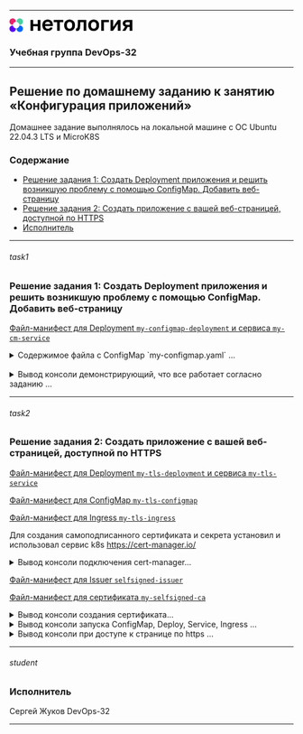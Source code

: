 
---
<img src="../Netology.png" height="24px"/>

### Учебная группа DevOps-32

---

## Решение по домашнему заданию к занятию «Конфигурация приложений» 

Домашнее задание выполнялось на локальной машине с ОС Ubuntu 22.04.3 LTS и MicroK8S

### Содержание

- [Решение задания 1: Создать Deployment приложения и решить возникшую проблему с помощью ConfigMap. Добавить веб-страницу](#task1) 
- [Решение задания 2: Создать приложение с вашей веб-страницей, доступной по HTTPS](#task2) 
- [Исполнитель](#student)


---

###### task1
### Решение задания 1: Создать Deployment приложения и решить возникшую проблему с помощью ConfigMap. Добавить веб-страницу

[Файл-манифест для Deployment `my-configmap-deployment` и сервиса `my-cm-service`](./my-cm-deploy.yaml)

<details>
    <summary> Содержимое файла с ConfigMap `my-configmap.yaml` ...  </summary>

```
piVersion: v1
kind: ConfigMap
metadata:
  name: my-configmap
  namespace: lesson2-3
data:
  http_port: "8080"
  index.html: |
    <!DOCTYPE html>
    <html>
      <head>
        <title>My test nginx page!</title>
      </head>
      <body>
        <h1>This test nginx page for NETOLOGY homework!</h1>
      </body>
    </html>
```

</details>

<br>

<details>
    <summary> Вывод консоли демонстрирующий, что все работает согласно заданию ...  </summary>

```
beatl@Sirius:~/homeworks/K8s/2.3$ kaf my-cm-deploy.yaml
deployment.apps/my-configmap-deployment created
service/my-cm-service created

beatl@Sirius:~/homeworks/K8s/2.3$ kgp
NAME                                       READY   STATUS                       RESTARTS   AGE
my-configmap-deployment-66c5bd9bf9-xr7cc   1/2     CreateContainerConfigError   0          16s

beatl@Sirius:~/homeworks/K8s/2.3$ kaf my-configmap.yaml
configmap/my-configmap created

beatl@Sirius:~/homeworks/K8s/2.3$ kgp -o wide
NAME                                       READY   STATUS    RESTARTS   AGE   IP             NODE     NOMINATED NODE   READINESS GATES
my-configmap-deployment-66c5bd9bf9-xr7cc   2/2     Running   0          56s   10.1.230.217   sirius   <none>           <none>

beatl@Sirius:~/homeworks/K8s/2.3$ curl 10.1.230.217
<!DOCTYPE html>
<html>
  <head>
    <title>My test nginx page!</title>
  </head>
  <body>
    <h1>This test nginx page for NETOLOGY homework!</h1>
  </body>
</html>

beatl@Sirius:~/homeworks/K8s/2.3$ curl 10.1.230.217:8080
WBITT Network MultiTool (with NGINX) - my-configmap-deployment-66c5bd9bf9-xr7cc - 10.1.230.217 - HTTP: 8080 , HTTPS: 443 . (Formerly praqma/network-multitool)

beatl@Sirius:~/homeworks/K8s/2.3$ k get svc
NAME            TYPE        CLUSTER-IP      EXTERNAL-IP   PORT(S)    AGE
my-cm-service   ClusterIP   10.152.183.47   <none>        9000/TCP   90m

beatl@Sirius:~/homeworks/K8s/2.3$ curl 10.152.183.47:9000
<!DOCTYPE html>
<html>
  <head>
    <title>My test nginx page!</title>
  </head>
  <body>
    <h1>This test nginx page for NETOLOGY homework!</h1>
  </body>
</html>

```
</details>

---

###### task2
### Решение задания 2: Создать приложение с вашей веб-страницей, доступной по HTTPS

[Файл-манифест для Deployment `my-tls-deployment` и сервиса `my-tls-service`](./my-tls-deploy.yaml)

[Файл-манифест для ConfigMap `my-tls-configmap`](./my-tls-configmap.yaml)

[Файл-манифест для Ingress `my-tls-ingress`](./my-tls-ingress.yaml)

Для создания самоподписанного сертификата и секрета установил и использовал сервис k8s https://cert-manager.io/ 

<details>
    <summary> Вывод консоли подключения cert-manager...  </summary>

```
beatl@Sirius:~/homeworks/K8s/2.3$ microk8s enable cert-manager
Infer repository core for addon cert-manager
Enable DNS addon
Infer repository core for addon dns
Addon core/dns is already enabled
Enabling cert-manager
namespace/cert-manager created
customresourcedefinition.apiextensions.k8s.io/certificaterequests.cert-manager.io created
customresourcedefinition.apiextensions.k8s.io/certificates.cert-manager.io created
customresourcedefinition.apiextensions.k8s.io/challenges.acme.cert-manager.io created
customresourcedefinition.apiextensions.k8s.io/clusterissuers.cert-manager.io created
customresourcedefinition.apiextensions.k8s.io/issuers.cert-manager.io created
customresourcedefinition.apiextensions.k8s.io/orders.acme.cert-manager.io created
serviceaccount/cert-manager-cainjector created
serviceaccount/cert-manager created
serviceaccount/cert-manager-webhook created
configmap/cert-manager-webhook created
clusterrole.rbac.authorization.k8s.io/cert-manager-cainjector created
clusterrole.rbac.authorization.k8s.io/cert-manager-controller-issuers created
clusterrole.rbac.authorization.k8s.io/cert-manager-controller-clusterissuers created
clusterrole.rbac.authorization.k8s.io/cert-manager-controller-certificates created
clusterrole.rbac.authorization.k8s.io/cert-manager-controller-orders created
clusterrole.rbac.authorization.k8s.io/cert-manager-controller-challenges created
clusterrole.rbac.authorization.k8s.io/cert-manager-controller-ingress-shim created
clusterrole.rbac.authorization.k8s.io/cert-manager-view created
clusterrole.rbac.authorization.k8s.io/cert-manager-edit created
clusterrole.rbac.authorization.k8s.io/cert-manager-controller-approve:cert-manager-io created
clusterrole.rbac.authorization.k8s.io/cert-manager-controller-certificatesigningrequests created
clusterrole.rbac.authorization.k8s.io/cert-manager-webhook:subjectaccessreviews created
clusterrolebinding.rbac.authorization.k8s.io/cert-manager-cainjector created
clusterrolebinding.rbac.authorization.k8s.io/cert-manager-controller-issuers created
clusterrolebinding.rbac.authorization.k8s.io/cert-manager-controller-clusterissuers created
clusterrolebinding.rbac.authorization.k8s.io/cert-manager-controller-certificates created
clusterrolebinding.rbac.authorization.k8s.io/cert-manager-controller-orders created
clusterrolebinding.rbac.authorization.k8s.io/cert-manager-controller-challenges created
clusterrolebinding.rbac.authorization.k8s.io/cert-manager-controller-ingress-shim created
clusterrolebinding.rbac.authorization.k8s.io/cert-manager-controller-approve:cert-manager-io created
clusterrolebinding.rbac.authorization.k8s.io/cert-manager-controller-certificatesigningrequests created
clusterrolebinding.rbac.authorization.k8s.io/cert-manager-webhook:subjectaccessreviews created
role.rbac.authorization.k8s.io/cert-manager-cainjector:leaderelection created
role.rbac.authorization.k8s.io/cert-manager:leaderelection created
role.rbac.authorization.k8s.io/cert-manager-webhook:dynamic-serving created
rolebinding.rbac.authorization.k8s.io/cert-manager-cainjector:leaderelection created
rolebinding.rbac.authorization.k8s.io/cert-manager:leaderelection created
rolebinding.rbac.authorization.k8s.io/cert-manager-webhook:dynamic-serving created
service/cert-manager created
service/cert-manager-webhook created
deployment.apps/cert-manager-cainjector created
deployment.apps/cert-manager created
deployment.apps/cert-manager-webhook created
mutatingwebhookconfiguration.admissionregistration.k8s.io/cert-manager-webhook created
validatingwebhookconfiguration.admissionregistration.k8s.io/cert-manager-webhook created
Waiting for cert-manager to be ready.
...ready
Enabled cert-manager
```

</details>

[Файл-манифест для Issuer `selfsigned-issuer`](./my-issuer.yaml)

[Файл-манифест для сертификата `my-selfsigned-ca`](./my-selfsign-cert.yaml)

<details>
    <summary> Вывод консоли создания сертификата...  </summary>

```
beatl@Sirius:~/homeworks/K8s/2.3$ kaf my-issuer.yaml
issuer.cert-manager.io/selfsigned-issuer created

beatl@Sirius:~/homeworks/K8s/2.3$ kaf my-selfsign-cert.yaml
certificate.cert-manager.io/my-selfsigned-ca created
```

</details>

<details>
    <summary> Вывод консоли запуска ConfigMap, Deploy, Service, Ingress ...  </summary>

```
beatl@Sirius:~/homeworks/K8s/2.3$ kaf my-tls-configmap.yaml
configmap/my-tls-configmap created

beatl@Sirius:~/homeworks/K8s/2.3$ kaf my-tls-deploy.yaml
deployment.apps/my-tls-deployment created
service/my-tls-service created

beatl@Sirius:~/homeworks/K8s/2.3$ kaf my-tls-ingress.yaml
ingress.networking.k8s.io/my-tls-ingress created
```

</details>

<details>
    <summary> Вывод консоли при доступе к странице по https ...  </summary>

```
beatl@Sirius:~/homeworks/K8s/2.3$ curl https://localhost
curl: (60) SSL certificate problem: self-signed certificate
More details here: https://curl.se/docs/sslcerts.html

curl failed to verify the legitimacy of the server and therefore could not
establish a secure connection to it. To learn more about this situation and
how to fix it, please visit the web page mentioned above.

beatl@Sirius:~/homeworks/K8s/2.3$ curl -k https://localhost
<!DOCTYPE html>
<html>
  <head>
    <title>My test nginx HTTPS page!</title>
  </head>
  <body>
    <h1>This is test nginx HTTPS page for NETOLOGY homework!</h1>
  </body>
</html>
```
</details>

---

###### student
### Исполнитель

Сергей Жуков DevOps-32

---